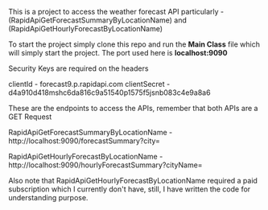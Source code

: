 This is a project to access the weather forecast API particularly - (RapidApiGetForecastSummaryByLocationName) and (RapidApiGetHourlyForecastByLocationName)

To start the project simply clone this repo and run the **Main Class** file which will simply start the project.
The port used here is **localhost:9090**


Security Keys are required on the headers

clientId - forecast9.p.rapidapi.com
clientSecret - d4a910d418mshc6da816c9a51540p1575f5jsnb083c4e9a8a6


These are the endpoints to access the APIs, remember that both APIs are a GET Request

RapidApiGetForecastSummaryByLocationName - http://localhost:9090/forecastSummary?city=

RapidApiGetHourlyForecastByLocationName - http://localhost:9090/hourlyForecastSummary?cityName=

Also note that RapidApiGetHourlyForecastByLocationName required a paid subscription which I currently don't have, still, I have written the code for understanding purpose.
